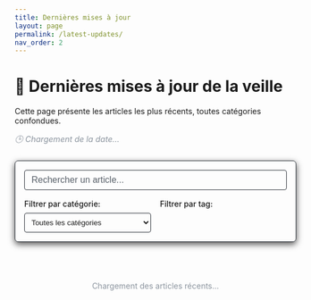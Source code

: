 ```yaml
---
title: Dernières mises à jour
layout: page
permalink: /latest-updates/
nav_order: 2
---
```


# <span>📰</span> Dernières mises à jour de la veille

<div class="latest-updates-header">
  <p>Cette page présente les articles les plus récents, toutes catégories confondues.</p>
  <p class="last-updated">🕒 <em id="last-updated-date">Chargement de la date...</em></p>
</div>

<div class="search-container">
  <div class="search-input-wrapper">
    <input 
      type="text" 
      id="articles-search" 
      class="search-input" 
      placeholder="Rechercher un article..."
      aria-label="Rechercher un article">
    <button id="search-clear" class="search-clear" aria-label="Effacer la recherche">×</button>
  </div>
  <div class="filter-options">
    <div class="filter-group">
      <label for="category-filter">Filtrer par catégorie:</label>
      <select id="category-filter" class="filter-select">
        <option value="all">Toutes les catégories</option>
        <option value="test">🧪 Tests</option>
        <option value="ui">🎨 UI</option>
        <option value="paradigm">🧠 Paradigmes</option>
        <option value="stack">🌐 Java/Angular</option>
      </select>
    </div>
    <div class="filter-group">
      <label for="tag-filter">Filtrer par tag:</label>
      <div id="tag-filters" class="tag-filters"></div>
    </div>
  </div>
</div>

<div id="articles-container" class="articles-container">
  <p class="loading">Chargement des articles récents...</p>
</div>

<div id="no-results" class="no-results" style="display: none;">
  <p>Aucun article ne correspond à votre recherche.</p>
  <button id="reset-filters" class="reset-btn">Réinitialiser les filtres</button>
</div>

<script>
document.addEventListener("DOMContentLoaded", () => {
  // Mettre à jour la date
  document.getElementById("last-updated-date").textContent = 
    `Dernière mise à jour : ${new Date().toLocaleDateString('fr-FR', {
      weekday: 'long',
      year: 'numeric',
      month: 'long',
      day: 'numeric'
    })}`;
  
  // Configuration des fichiers sources avec plus de robustesse
  const sources = [
    { id: "auto_tests", category: "test", label: "🧪 Tests", color: "#4285F4" },
    { id: "auto_ui", category: "ui", label: "🎨 UI", color: "#EA4335" },
    { id: "auto_paradigmes", category: "paradigm", label: "🧠 Paradigmes", color: "#FBBC05" },
    { id: "auto_stack", category: "stack", label: "🌐 Java/Angular", color: "#34A853" }
  ];
  
  // Obtenir l'URL de base de manière plus robuste
  // Correction importante: utiliser un chemin relatif au site plutôt qu'à la page
  const siteRoot = window.location.origin + (window.location.pathname.includes("/veille_techno-OC") 
    ? "/veille_techno-OC/" 
    : "/");
  
  console.log("URL de base:", siteRoot);
  
  let allArticles = [];
  let allTags = new Set();
  
  // Charger tous les articles avec une meilleure gestion d'erreurs
  Promise.all(sources.map(source => {
    // Essayer plusieurs formats d'URL possibles
    const possibleUrls = [
      `${siteRoot}${source.id}/`,
      `${siteRoot}${source.id}`,
      `${siteRoot}${source.id}.html`,
      `${siteRoot}${source.id}.md`
    ];
    
    console.log(`Tentative de chargement pour ${source.label}:`, possibleUrls);
    
    // Essayer chaque URL jusqu'à ce qu'une fonctionne
    return tryFetchUrls(possibleUrls)
      .then(text => {
        if (!text) {
          console.error(`Aucune URL n'a fonctionné pour ${source.id}`);
          return [];
        }
        
        // Analyser le texte pour extraire les articles
        const articles = extractArticlesFromMarkdown(text, source);
        console.log(`Articles extraits pour ${source.label}:`, articles.length);
        return articles;
      })
      .catch(error => {
        console.error(`Erreur lors du chargement de ${source.id}:`, error);
        return [];
      });
  }))
  .then(articlesArrays => {
    // Fusionner et traiter tous les articles
    allArticles = articlesArrays.flat();
    console.log("Tous les articles récupérés:", allArticles.length);
    
    if (allArticles.length === 0) {
      document.getElementById("articles-container").innerHTML = 
        "<p>Aucun article n'a pu être récupéré. Veuillez vérifier la console pour les erreurs.</p>";
      return;
    }
    
    // Extraire tous les tags
    allArticles.forEach(article => {
      article.tags.forEach(tag => allTags.add(tag));
    });
    
    // Trier par date
    allArticles.sort((a, b) => {
      if (a.date && b.date) return b.date - a.date;
      if (a.date) return -1;
      if (b.date) return 1;
      return 0;
    });
    
    // Générer les filtres de tags
    generateTagFilters(Array.from(allTags));
    
    // Afficher les articles
    displayArticles(allArticles);
    
    // Initialiser les filtres
    initFilters();
  })
  .catch(error => {
    console.error("Erreur globale:", error);
    document.getElementById("articles-container").innerHTML = 
      `<p>Une erreur s'est produite lors du chargement des articles: ${error.message}</p>`;
  });
  
  // Fonction pour essayer plusieurs URLs jusqu'à ce qu'une fonctionne
  async function tryFetchUrls(urls) {
    for (const url of urls) {
      try {
        const response = await fetch(url);
        if (response.ok) {
          return await response.text();
        }
      } catch (error) {
        console.warn(`Échec de fetch pour ${url}:`, error.message);
      }
    }
    return null;
  }
  
  // Extraire les articles du markdown
  function extractArticlesFromMarkdown(text, source) {
    const articles = [];
    const matches = text.match(/^- \[(.*?)\]\((.*?)\)(.*?)$/gm) || [];
    
    matches.forEach(match => {
      const parts = match.match(/^- \[(.*?)\]\((.*?)\)(.*)$/);
      if (parts) {
        const title = parts[1];
        const url = parts[2];
        const metadata = parts[3];
        
        // Extraire la date
        const dateMatch = metadata.match(/\*([^*]+)\*/);
        const dateStr = dateMatch ? dateMatch[1].trim() : null;
        let date = null;
        
        try {
          if (dateStr) {
            date = new Date(dateStr);
            if (isNaN(date)) date = null;
          }
        } catch (e) {
          console.warn(`Date invalide: ${dateStr}`);
          date = null;
        }
        
        // Extraire les tags
        const tags = [];
        const tagMatches = metadata.match(/`#([^`]+)`/g) || [];
        tagMatches.forEach(tag => {
          const tagName = tag.replace(/`#|`/g, '');
          tags.push(tagName);
        });
        
        articles.push({
          title,
          url,
          date,
          dateStr: dateStr || "Date inconnue",
          tags,
          category: source.category,
          categoryLabel: source.label,
          color: source.color
        });
      }
    });
    
    return articles;
  }
  
  function generateTagFilters(tags) {
    const tagsContainer = document.getElementById("tag-filters");
    if (!tagsContainer) return;
    
    // Vider d'abord le conteneur (au cas où)
    tagsContainer.innerHTML = "";
    
    // Trier les tags
    tags.sort();
    
    tags.forEach(tag => {
      const tagBtn = document.createElement("button");
      tagBtn.className = "tag-filter-btn";
      tagBtn.setAttribute("data-tag", tag);
      tagBtn.textContent = "#" + tag;
      tagBtn.addEventListener("click", function() {
        this.classList.toggle("active");
        filterArticles();
      });
      tagsContainer.appendChild(tagBtn);
    });
  }
  
  function displayArticles(articles) {
    const container = document.getElementById("articles-container");
    if (!container) return;
    
    container.innerHTML = "";
    
    if (articles.length === 0) {
      document.getElementById("no-results").style.display = "block";
      return;
    }
    
    document.getElementById("no-results").style.display = "none";
    
    articles.forEach(article => {
      const articleCard = document.createElement("div");
      articleCard.className = `article-card ${article.category}`;
      articleCard.setAttribute("data-category", article.category);
      articleCard.setAttribute("data-tags", article.tags.join(" "));
      
      // Formatage des tags
      const tagsHtml = article.tags.length > 0
        ? `<div class="article-tags">${article.tags.map(tag => `<span class="article-tag">#${tag}</span>`).join(" ")}</div>`
        : "";
      
      articleCard.innerHTML = `
        <div class="article-header">
          <span class="article-category" style="background-color: ${article.color}">
            ${article.categoryLabel}
          </span>
          <span class="article-date">${article.dateStr}</span>
        </div>
        <h3 class="article-title">
          <a href="${article.url}" target="_blank" rel="noopener noreferrer">${article.title}</a>
        </h3>
        ${tagsHtml}
      `;
      
      container.appendChild(articleCard);
    });
  }
  
  function initFilters() {
    // Recherche par texte
    const searchInput = document.getElementById("articles-search");
    if (searchInput) {
      searchInput.addEventListener("input", filterArticles);
    }
    
    // Bouton d'effacement
    const clearButton = document.getElementById("search-clear");
    if (clearButton) {
      clearButton.addEventListener("click", function() {
        if (searchInput) {
          searchInput.value = "";
          filterArticles();
        }
      });
    }
    
    // Filtre par catégorie
    const categoryFilter = document.getElementById("category-filter");
    if (categoryFilter) {
      categoryFilter.addEventListener("change", filterArticles);
    }
    
    // Bouton de réinitialisation
    const resetButton = document.getElementById("reset-filters");
    if (resetButton) {
      resetButton.addEventListener("click", function() {
        // Réinitialiser tous les filtres
        if (searchInput) searchInput.value = "";
        if (categoryFilter) categoryFilter.value = "all";
        
        // Désactiver tous les filtres de tags
        document.querySelectorAll(".tag-filter-btn.active").forEach(btn => {
          btn.classList.remove("active");
        });
        
        // Réafficher tous les articles
        filterArticles();
      });
    }
    
    // Paramètre de filtrage dans l'URL
    const urlParams = new URLSearchParams(window.location.search);
    const tagParam = urlParams.get("tag");
    
    if (tagParam) {
      // Activer le filtre de tag correspondant
      const tagButton = document.querySelector(`.tag-filter-btn[data-tag="${tagParam}"]`);
      if (tagButton) {
        tagButton.classList.add("active");
        filterArticles();
      }
    }
  }
  
  function filterArticles() {
    const searchInput = document.getElementById("articles-search");
    const categoryFilter = document.getElementById("category-filter");
    const activeTagButtons = document.querySelectorAll(".tag-filter-btn.active");
    const articles = document.querySelectorAll(".article-card");
    const clearButton = document.getElementById("search-clear");
    
    // Récupérer les valeurs des filtres
    const searchTerm = searchInput ? searchInput.value.toLowerCase() : "";
    const category = categoryFilter ? categoryFilter.value : "all";
    const activeTags = Array.from(activeTagButtons).map(btn => 
      btn.getAttribute("data-tag")
    );
    
    // Afficher/masquer le bouton d'effacement
    if (clearButton) {
      clearButton.style.display = searchTerm.length > 0 ? "block" : "none";
    }
    
    let visibleCount = 0;
    
    articles.forEach(article => {
      const title = article.querySelector(".article-title").textContent.toLowerCase();
      const articleCategory = article.getAttribute("data-category");
      const articleTags = article.getAttribute("data-tags").split(" ").filter(t => t);
      
      // Vérifier la correspondance aux critères
      const matchesSearch = searchTerm === "" || title.includes(searchTerm);
      const matchesCategory = category === "all" || articleCategory === category;
      const matchesTags = activeTags.length === 0 || 
        activeTags.some(tag => articleTags.includes(tag));
      
      // Afficher ou masquer l'article
      const isVisible = matchesSearch && matchesCategory && matchesTags;
      article.style.display = isVisible ? "block" : "none";
      
      if (isVisible) visibleCount++;
    });
    
    // Afficher/masquer "Aucun résultat"
    document.getElementById("no-results").style.display = 
      visibleCount === 0 ? "block" : "none";
  }
});
</script>

<style>
  .latest-updates-header {
    margin-bottom: 1.5rem;
  }
  .last-updated {
    color: #8b949e;
    font-size: 0.9rem;
    font-style: italic;
  }

  .search-container {
    margin-bottom: 1.5rem;
    padding: 1rem;
    background-color: var(--color-sidebar-background);
    border: 1px solid #30363d;
    border-radius: 6px;
    box-shadow: 0 4px 12px rgba(0, 0, 0, 0.7);
  }

  .search-input-wrapper {
    position: relative;
    margin-bottom: 1rem;
  }
  .search-input {
    width: 100%;
    padding: 0.5rem 2.5rem 0.5rem 0.75rem;
    background-color: var(--color-background);
    border: 1px solid #30363d;
    border-radius: 4px;
    color: var(--color-text);
    font-size: 1rem;
    transition: border-color 0.2s, box-shadow 0.2s;
  }
  .search-input::placeholder {
    color: #586069;
  }
  .search-input:focus {
    border-color: var(--color-accent);
    box-shadow: 0 0 0 2px rgba(8, 247, 254, 0.3);
    outline: none;
  }

  .search-clear {
    position: absolute;
    right: 0.5rem;
    top: 50%;
    transform: translateY(-50%);
    background: none;
    border: none;
    font-size: 1.25rem;
    cursor: pointer;
    color: var(--color-accent-alt);
    display: none;
  }
  .search-clear.visible {
    display: block;
  }

  .filter-options {
    display: flex;
    flex-wrap: wrap;
    gap: 1rem;
  }
  .filter-group {
    flex: 1;
    min-width: 200px;
  }
  .filter-group label {
    display: block;
    margin-bottom: 0.5rem;
    font-weight: 500;
    color: var(--color-text);
  }
  .filter-select {
    width: 100%;
    padding: 0.5rem;
    background-color: var(--color-background);
    border: 1px solid #30363d;
    border-radius: 4px;
    color: var(--color-text);
  }

  .tag-filters {
    display: flex;
    flex-wrap: wrap;
    gap: 0.5rem;
    margin-bottom: 1rem;
  }
  .tag-filter-btn {
    background-color: #1b1d21;
    border: 1px solid #30363d;
    border-radius: 12px;
    padding: 0.25rem 0.75rem;
    font-size: 0.85rem;
    cursor: pointer;
    color: var(--color-text);
    transition: background-color 0.2s, color 0.2s;
  }
  .tag-filter-btn:hover {
    background-color: #30363d;
  }
  .tag-filter-btn.active {
    background-color: var(--color-accent);
    color: var(--color-background);
    border-color: var(--color-accent);
  }

  .articles-container {
    display: flex;
    flex-direction: column;
    gap: 1rem;
  }
  .article-card {
    background-color: var(--color-sidebar-background);
    border: 1px solid #30363d;
    border-radius: 8px;
    padding: 1rem;
    box-shadow: 0 4px 12px rgba(0, 0, 0, 0.7);
    transition: transform 0.2s, box-shadow 0.2s;
  }
  .article-card:hover {
    transform: translateY(-3px);
    box-shadow: 0 6px 16px rgba(0, 0, 0, 0.8);
  }

  .article-header {
    display: flex;
    justify-content: space-between;
    align-items: center;
    margin-bottom: 0.5rem;
  }
  .article-category {
    display: inline-block;
    padding: 0.25rem 0.5rem;
    border-radius: 12px;
    background: linear-gradient(135deg, var(--color-accent-alt), var(--color-accent));
    color: var(--color-background);
    font-size: 0.75rem;
    font-weight: 500;
  }
  .article-date {
    font-size: 0.85rem;
    color: #8b949e;
  }

  .article-title {
    margin: 0 0 0.75rem;
    font-size: 1.1rem;
    font-weight: 500;
  }
  .article-title a {
    color: var(--color-accent);
    text-decoration: none;
  }
  .article-title a:hover {
    text-decoration: underline;
  }

  .article-tags {
    display: flex;
    flex-wrap: wrap;
    gap: 0.5rem;
  }
  .article-tag {
    display: inline-block;
    padding: 0.15rem 0.5rem;
    border-radius: 12px;
    background-color: rgba(8, 247, 254, 0.1);
    color: var(--color-accent);
    font-size: 0.75rem;
  }

  .no-results {
    text-align: center;
    padding: 2rem;
    background-color: var(--color-sidebar-background);
    border: 1px solid #30363d;
    border-radius: 8px;
    color: var(--color-text);
  }

  .reset-btn {
    margin-top: 1rem;
    padding: 0.5rem 1rem;
    background-color: var(--color-accent);
    color: var(--color-background);
    border: none;
    border-radius: 4px;
    cursor: pointer;
    transition: background-color 0.2s, box-shadow 0.2s;
    box-shadow: 0 2px 8px rgba(0, 0, 0, 0.7);
  }
  .reset-btn:hover {
    background-color: var(--color-accent-alt);
    box-shadow: 0 4px 12px rgba(0, 0, 0, 0.8);
  }

  .loading {
    text-align: center;
    padding: 2rem;
    color: #8b949e;
  }

  /* Responsive */
  @media (max-width: 768px) {
    .filter-options {
      flex-direction: column;
    }
    .filter-group {
      width: 100%;
    }
  }
</style>
